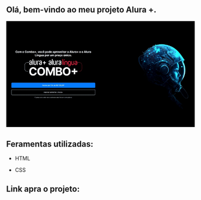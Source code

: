 ## Olá, bem-vindo ao meu projeto Alura +.


![GIF do projeto](./vid/readme.gif)


## Feramentas utilizadas:


* HTML

* CSS

## Link apra o projeto:
